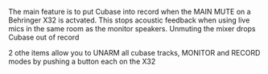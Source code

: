 The main feature is to put Cubase into record when the MAIN MUTE on a Behringer X32 is actvated.
This stops acoustic feedback when using live mics in the same room as the monitor speakers.
Unmuting the mixer drops Cubase out of record

2 othe items allow you to UNARM all cubase tracks, MONITOR and RECORD modes by pushing a button each on the X32
